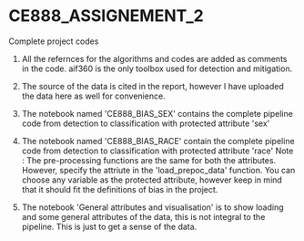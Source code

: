 # CE888_ASSIGNEMENT_2
Complete project codes

1. All the refernces for the algorithms and codes are added as comments in the code. aif360 is the only toolbox used for detection and mitigation.

2. The source of the data is cited in the report, however I have uploaded the data here as well for convenience.

3. The notebook named 'CE888_BIAS_SEX' contains the complete pipeline code from detection to classification with protected attribute 'sex'

4. The notebook named 'CE888_BIAS_RACE' contain the complete pipeline code from detection to classification with protected attribute 'race'
Note :
    The pre-processing functions are the same for both the attributes. However, specify the attriute in the 'load_prepoc_data' function. You can choose any variable as the protected attribute, however keep in mind that it should fit the definitions of bias in the project.


5. The notebook 'General attributes and visualisation' is to show loading and some general attributes of the data, this is not integral to the pipeline. This is just to get a sense of the data.


